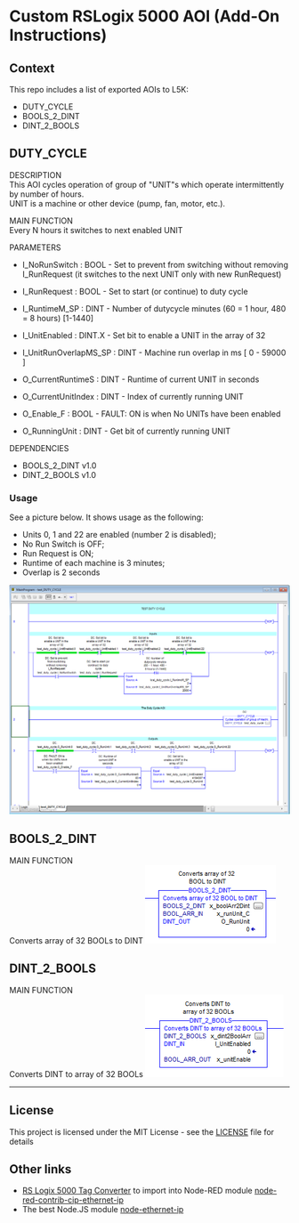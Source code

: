 # Custom RSLogix 5000 AOI (Add-On Instructions)
## Context
This repo includes a list of exported AOIs to L5K:
- DUTY_CYCLE
- BOOLS_2_DINT
- DINT_2_BOOLS

## DUTY_CYCLE

DESCRIPTION  
This AOI cycles operation of group of "UNIT"s which operate intermittently by number of hours.  
UNIT is a machine or other device (pump, fan, motor, etc.).

MAIN FUNCTION  
Every N hours it switches to next enabled UNIT

PARAMETERS
- I_NoRunSwitch : BOOL - Set to prevent from switching without removing I_RunRequest (it switches to the next UNIT only with new RunRequest)
- I_RunRequest : BOOL - Set to start (or continue) to duty cycle
- I_RuntimeM_SP : DINT - Number of dutycycle minutes (60 = 1 hour, 480 = 8 hours) [1-1440]
- I_UnitEnabled : DINT.X - Set bit to enable a UNIT in the array of 32
- I_UnitRunOverlapMS_SP : DINT - Machine run overlap in ms [ 0 - 59000 ]

- O_CurrentRuntimeS : DINT - Runtime of current UNIT in seconds
- O_CurrentUnitIndex : DINT - Index of currently running UNIT
- O_Enable_F : BOOL - FAULT: ON is when No UNITs have been enabled
- O_RunningUnit : DINT - Get bit of currently running UNIT

DEPENDENCIES
- BOOLS_2_DINT v1.0
- DINT_2_BOOLS v1.0

### Usage
See a picture below. It shows usage as the following:
- Units 0, 1 and 22 are enabled (number 2 is disabled);
- No Run Switch is OFF;
- Run Request is ON;
- Runtime of each machine is 3 minutes;
- Overlap is 2 seconds

![picture](https://github.com/Alex-OPTIM/rslogix5000-aois/raw/master/tests/test-Duty_Cycle_190828.png)

## BOOLS_2_DINT
MAIN FUNCTION  
Converts array of 32 BOOLs to DINT
![picture](https://github.com/Alex-OPTIM/rslogix5000-aois/raw/master/tests/test-BOOLS_2_DINT.png)

## DINT_2_BOOLS
MAIN FUNCTION  
Converts DINT to array of 32 BOOLs
![picture](https://github.com/Alex-OPTIM/rslogix5000-aois/raw/master/tests/test-DINT_2_BOOLS.png)

---
## License

This project is licensed under the MIT License - see the [LICENSE](https://github.com/Alex-OPTIM/rslogix5000-aois/blob/master/LICENSE) file for details

## Other links

- [RS Logix 5000 Tag Converter](https://tags.controlx.io) to import into Node-RED 
module [node-red-contrib-cip-ethernet-ip](https://github.com/netsmarttech/node-red-contrib-cip-ethernet-ip)
- The best Node.JS module [node-ethernet-ip](https://github.com/cmseaton42/node-ethernet-ip) 
